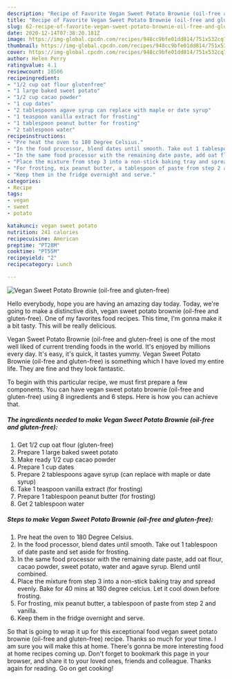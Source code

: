 ```yaml
---
description: "Recipe of Favorite Vegan Sweet Potato Brownie (oil-free and gluten-free)"
title: "Recipe of Favorite Vegan Sweet Potato Brownie (oil-free and gluten-free)"
slug: 62-recipe-of-favorite-vegan-sweet-potato-brownie-oil-free-and-gluten-free
date: 2020-12-14T07:38:20.181Z
image: https://img-global.cpcdn.com/recipes/948cc9bfe01dd814/751x532cq70/vegan-sweet-potato-brownie-oil-free-and-gluten-free-recipe-main-photo.jpg
thumbnail: https://img-global.cpcdn.com/recipes/948cc9bfe01dd814/751x532cq70/vegan-sweet-potato-brownie-oil-free-and-gluten-free-recipe-main-photo.jpg
cover: https://img-global.cpcdn.com/recipes/948cc9bfe01dd814/751x532cq70/vegan-sweet-potato-brownie-oil-free-and-gluten-free-recipe-main-photo.jpg
author: Helen Perry
ratingvalue: 4.1
reviewcount: 10506
recipeingredient:
- "1/2 cup oat flour glutenfree"
- "1 large baked sweet potato"
- "1/2 cup cacao powder"
- "1 cup dates"
- "2 tablespoons agave syrup can replace with maple or date syrup"
- "1 teaspoon vanilla extract for frosting"
- "1 tablespoon peanut butter for frosting"
- "2 tablespoon water"
recipeinstructions:
- "Pre heat the oven to 180 Degree Celsius."
- "In the food processor, blend dates until smooth. Take out 1 tablespoon of date paste and set aside for frosting."
- "In the same food processor with the remaining date paste, add oat flour, cacao powder, sweet potato, water and agave syrup. Blend until combined."
- "Place the mixture from step 3 into a non-stick baking tray and spread evenly. Bake for 40 mins at 180 degree celcius. Let it cool down before frosting."
- "For frosting, mix peanut butter, a tablespoon of paste from step 2 and vanilla."
- "Keep them in the fridge overnight and serve."
categories:
- Recipe
tags:
- vegan
- sweet
- potato

katakunci: vegan sweet potato 
nutrition: 241 calories
recipecuisine: American
preptime: "PT28M"
cooktime: "PT55M"
recipeyield: "2"
recipecategory: Lunch

---
```



![Vegan Sweet Potato Brownie (oil-free and gluten-free)](https://img-global.cpcdn.com/recipes/948cc9bfe01dd814/751x532cq70/vegan-sweet-potato-brownie-oil-free-and-gluten-free-recipe-main-photo.jpg)

Hello everybody, hope you are having an amazing day today. Today, we're going to make a distinctive dish, vegan sweet potato brownie (oil-free and gluten-free). One of my favorites food recipes. This time, I'm gonna make it a bit tasty. This will be really delicious.

Vegan Sweet Potato Brownie (oil-free and gluten-free) is one of the most well liked of current trending foods in the world. It's enjoyed by millions every day. It's easy, it's quick, it tastes yummy. Vegan Sweet Potato Brownie (oil-free and gluten-free) is something which I have loved my entire life. They are fine and they look fantastic.




To begin with this particular recipe, we must first prepare a few components. You can have vegan sweet potato brownie (oil-free and gluten-free) using 8 ingredients and 6 steps. Here is how you can achieve that.

<!--inarticleads1-->

##### The ingredients needed to make Vegan Sweet Potato Brownie (oil-free and gluten-free):

1. Get 1/2 cup oat flour (gluten-free)
1. Prepare 1 large baked sweet potato
1. Make ready 1/2 cup cacao powder
1. Prepare 1 cup dates
1. Prepare 2 tablespoons agave syrup (can replace with maple or date syrup)
1. Take 1 teaspoon vanilla extract (for frosting)
1. Prepare 1 tablespoon peanut butter (for frosting)
1. Get 2 tablespoon water




<!--inarticleads2-->

##### Steps to make Vegan Sweet Potato Brownie (oil-free and gluten-free):

1. Pre heat the oven to 180 Degree Celsius.
1. In the food processor, blend dates until smooth. Take out 1 tablespoon of date paste and set aside for frosting.
1. In the same food processor with the remaining date paste, add oat flour, cacao powder, sweet potato, water and agave syrup. Blend until combined.
1. Place the mixture from step 3 into a non-stick baking tray and spread evenly. Bake for 40 mins at 180 degree celcius. Let it cool down before frosting.
1. For frosting, mix peanut butter, a tablespoon of paste from step 2 and vanilla.
1. Keep them in the fridge overnight and serve.




So that is going to wrap it up for this exceptional food vegan sweet potato brownie (oil-free and gluten-free) recipe. Thanks so much for your time. I am sure you will make this at home. There's gonna be more interesting food at home recipes coming up. Don't forget to bookmark this page in your browser, and share it to your loved ones, friends and colleague. Thanks again for reading. Go on get cooking!
